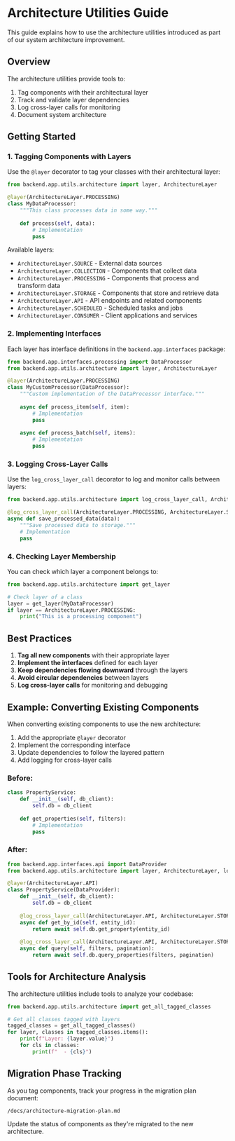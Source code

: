 # Architecture Utilities Guide

This guide explains how to use the architecture utilities introduced as part of our system architecture improvement.

## Overview

The architecture utilities provide tools to:

1. Tag components with their architectural layer
2. Track and validate layer dependencies
3. Log cross-layer calls for monitoring
4. Document system architecture

## Getting Started

### 1. Tagging Components with Layers

Use the `@layer` decorator to tag your classes with their architectural layer:

```python
from backend.app.utils.architecture import layer, ArchitectureLayer

@layer(ArchitectureLayer.PROCESSING)
class MyDataProcessor:
    """This class processes data in some way."""
    
    def process(self, data):
        # Implementation
        pass
```

Available layers:
- `ArchitectureLayer.SOURCE` - External data sources
- `ArchitectureLayer.COLLECTION` - Components that collect data
- `ArchitectureLayer.PROCESSING` - Components that process and transform data
- `ArchitectureLayer.STORAGE` - Components that store and retrieve data
- `ArchitectureLayer.API` - API endpoints and related components
- `ArchitectureLayer.SCHEDULED` - Scheduled tasks and jobs
- `ArchitectureLayer.CONSUMER` - Client applications and services

### 2. Implementing Interfaces

Each layer has interface definitions in the `backend.app.interfaces` package:

```python
from backend.app.interfaces.processing import DataProcessor
from backend.app.utils.architecture import layer, ArchitectureLayer

@layer(ArchitectureLayer.PROCESSING)
class MyCustomProcessor(DataProcessor):
    """Custom implementation of the DataProcessor interface."""
    
    async def process_item(self, item):
        # Implementation
        pass
        
    async def process_batch(self, items):
        # Implementation
        pass
```

### 3. Logging Cross-Layer Calls

Use the `log_cross_layer_call` decorator to log and monitor calls between layers:

```python
from backend.app.utils.architecture import log_cross_layer_call, ArchitectureLayer

@log_cross_layer_call(ArchitectureLayer.PROCESSING, ArchitectureLayer.STORAGE)
async def save_processed_data(data):
    """Save processed data to storage."""
    # Implementation
    pass
```

### 4. Checking Layer Membership

You can check which layer a component belongs to:

```python
from backend.app.utils.architecture import get_layer

# Check layer of a class
layer = get_layer(MyDataProcessor)
if layer == ArchitectureLayer.PROCESSING:
    print("This is a processing component")
```

## Best Practices

1. **Tag all new components** with their appropriate layer
2. **Implement the interfaces** defined for each layer
3. **Keep dependencies flowing downward** through the layers
4. **Avoid circular dependencies** between layers
5. **Log cross-layer calls** for monitoring and debugging

## Example: Converting Existing Components

When converting existing components to use the new architecture:

1. Add the appropriate `@layer` decorator
2. Implement the corresponding interface
3. Update dependencies to follow the layered pattern
4. Add logging for cross-layer calls

### Before:

```python
class PropertyService:
    def __init__(self, db_client):
        self.db = db_client
        
    def get_properties(self, filters):
        # Implementation
        pass
```

### After:

```python
from backend.app.interfaces.api import DataProvider
from backend.app.utils.architecture import layer, ArchitectureLayer, log_cross_layer_call

@layer(ArchitectureLayer.API)
class PropertyService(DataProvider):
    def __init__(self, db_client):
        self.db = db_client
        
    @log_cross_layer_call(ArchitectureLayer.API, ArchitectureLayer.STORAGE)
    async def get_by_id(self, entity_id):
        return await self.db.get_property(entity_id)
        
    @log_cross_layer_call(ArchitectureLayer.API, ArchitectureLayer.STORAGE)
    async def query(self, filters, pagination):
        return await self.db.query_properties(filters, pagination)
```

## Tools for Architecture Analysis

The architecture utilities include tools to analyze your codebase:

```python
from backend.app.utils.architecture import get_all_tagged_classes

# Get all classes tagged with layers
tagged_classes = get_all_tagged_classes()
for layer, classes in tagged_classes.items():
    print(f"Layer: {layer.value}")
    for cls in classes:
        print(f"  - {cls}")
```

## Migration Phase Tracking

As you tag components, track your progress in the migration plan document:

```
/docs/architecture-migration-plan.md
```

Update the status of components as they're migrated to the new architecture.